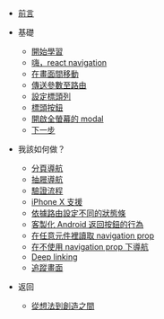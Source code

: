 * [前言](/)

* 基礎
  * [開始學習](/fundamentals/getting_started.md)
  * [嗨，react navigation](/fundamentals/hello_react_navigation.md)
  * [在畫面間移動](/fundamentals/moving_between_screens.md)
  * [傳送參數至路由](/fundamentals/passing_parameters_to_routes.md)
  * [設定標頭列](/fundamentals/configuring_the_header_bar.md)
  * [標頭按鈕](/fundamentals/header_buttons.md)
  * [開啟全螢幕的 modal](/fundamentals/opening_a_full_screen_modal.md)
  * [下一步](/fundamentals/next_steps.md)
* 我該如何做？
  *  [分頁導航](/how_do_i_do/tab_navigation.md)
  *  [抽屜導航](/how_do_i_do/drawer_navigation.md)
  *  [驗證流程](/how_do_i_do/authentication_flows.md)
  *  [iPhone X 支援](/how_do_i_do/iphone_x_support.md)
  *  [依據路由設定不同的狀態條](/how_do_i_do/status_bar.md)
  *  [客製化 Android 返回按鈕的行為](/how_do_i_do/custom_android_back_button_handling.md)
  *  [在任意元件裡讀取 navigation prop](/how_do_i_do/access_the_navigation_prop_from_any_component.md)
  *  [在不使用 navigation prop 下導航](/how_do_i_do/navigating_without_the_navigation_prop.md)
  *  [Deep linking](/how_do_i_do/deep_linking.md)
  *  [追蹤畫面](/how_do_i_do/screen_tracking.md)
* 返回
  * <a href="https://fromideatocreation.com/">從想法到創造之間</a>